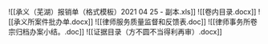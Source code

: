 ![[承义（芜湖）报销单（格式模板）2021 04 25 - 副本.xls]]
![[卷内目录.docx]]
![[承义所案件批办单.docx]]
![[律师服务质量监督和反馈表.doc]]
![[律师事务所卷宗归档办案小结。.doc]]
![[证据目录（方不圆不当得利再审）.docx]]